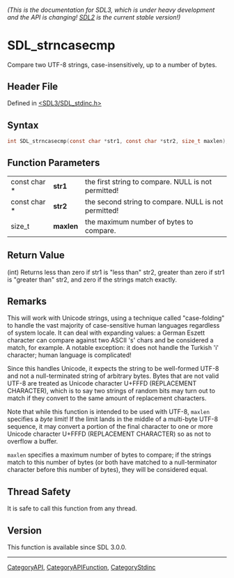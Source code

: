 ###### (This is the documentation for SDL3, which is under heavy development and the API is changing! [SDL2](https://wiki.libsdl.org/SDL2/) is the current stable version!)
# SDL_strncasecmp

Compare two UTF-8 strings, case-insensitively, up to a number of bytes.

## Header File

Defined in [<SDL3/SDL_stdinc.h>](https://github.com/libsdl-org/SDL/blob/main/include/SDL3/SDL_stdinc.h)

## Syntax

```c
int SDL_strncasecmp(const char *str1, const char *str2, size_t maxlen);
```

## Function Parameters

|              |            |                                                      |
| ------------ | ---------- | ---------------------------------------------------- |
| const char * | **str1**   | the first string to compare. NULL is not permitted!  |
| const char * | **str2**   | the second string to compare. NULL is not permitted! |
| size_t       | **maxlen** | the maximum number of bytes to compare.              |

## Return Value

(int) Returns less than zero if str1 is "less than" str2, greater than zero
if str1 is "greater than" str2, and zero if the strings match exactly.

## Remarks

This will work with Unicode strings, using a technique called
"case-folding" to handle the vast majority of case-sensitive human
languages regardless of system locale. It can deal with expanding values: a
German Eszett character can compare against two ASCII 's' chars and be
considered a match, for example. A notable exception: it does not handle
the Turkish 'i' character; human language is complicated!

Since this handles Unicode, it expects the string to be well-formed UTF-8
and not a null-terminated string of arbitrary bytes. Bytes that are not
valid UTF-8 are treated as Unicode character U+FFFD (REPLACEMENT
CHARACTER), which is to say two strings of random bits may turn out to
match if they convert to the same amount of replacement characters.

Note that while this function is intended to be used with UTF-8, `maxlen`
specifies a _byte_ limit! If the limit lands in the middle of a multi-byte
UTF-8 sequence, it may convert a portion of the final character to one or
more Unicode character U+FFFD (REPLACEMENT CHARACTER) so as not to overflow
a buffer.

`maxlen` specifies a maximum number of bytes to compare; if the strings
match to this number of bytes (or both have matched to a null-terminator
character before this number of bytes), they will be considered equal.

## Thread Safety

It is safe to call this function from any thread.

## Version

This function is available since SDL 3.0.0.

----
[CategoryAPI](CategoryAPI), [CategoryAPIFunction](CategoryAPIFunction), [CategoryStdinc](CategoryStdinc)

